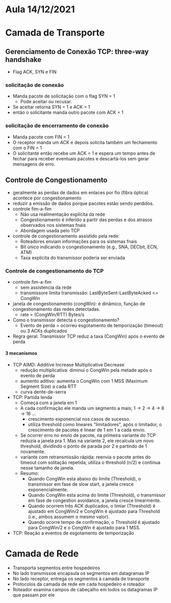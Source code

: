 # Aula 14/12/2021

# Camada de Transporte

## Gerenciamento de Conexão TCP: three-way handshake

- Flag ACK, SYN e FIN

### solicitação de conexão
- Manda pacote de solicitação com o flag SYN  = 1
    - Pode aceitar ou recusar. 
- Se aceitar retorna SYN = 1 e ACK = 1
- então o solicitante manda outro pacote com ACK = 1
 
### solicitação de encerramento de conexão
- Manda pacote com FIN = 1
- O receptor manda um ACK e depois solicita também um fechamento com o FIN = 1
- O solicitante então recebe um ACK = 1 e espera um tempo antes de fechar para receber eventuais pacotes e descartá-los sem gerar mensagens de erro.

## Controle de Congestionamento

- geralmente as perdas de dados em enlaces por fio (fibra óptica) acontece por congestionamento
- reduzir a emissão de dados porque pacotes estão sendo perdidos.
- controle fim-a-fim
  - Não usa realimentação explícita da rede
  - Congestionamento é  inferido a partir das perdas e dos atrasos observados nos sistemas fnais
  - Abordagem usada pelo TCP
- controle de congestionamento assistido pela rede:
  - Roteadores enviam informações para os sistemas fnais
  - Bit único indicando o congestionamento (e.g., SNA, DECbit,  ECN, ATM)
  - Taxa explícita do transmissor poderia ser enviada 

### Controle de congestionamento do TCP
- controle fim-a-fim
	- sem assistencia da rede
	- transmissore limita transmissão: LastByteSent-LastByteAcked <= CongWin
- janela de congestionamento (congWin): é dinâmico, função de congestionamento das redes detectadas.
  - rate = (CongWin/RTT) Bytes/s
- Como o transmissor detecta o congestionamento?
  - Evento de perda = ocorreu esgotamento de temporização (timeout) ou 3 ACKs duplicados
- Regra geral: Transmissor TCP  reduz a taxa (CongWin) após o evento de perda

#### 3 mecanismos
- TCP AIMD: Additive Increase Multiplicative Decrease
    - redução multiplicativa: diminui o CongWin pela metade após o evento de perda
    - aumento aditivo: aumenta o CongWin com 1 MSS (Maximum Segment Size) a cada RTT
    - curva dente-de-serra
- TCP: Partida lenda
    - Começa com a janela em 1
    - A cada confirmação ele manda um segmento a mais; 1 -> 2 -> 4 -> 8 -> 16 ...
        - crescimento exponencial nos casos de sucesso.
        - utiliza threshold como lineares "limitadores", após o limitador, o crescimento de pacotes é linear de 1 em 1 a cada envio.
	- Se ocorrer erro no envio de pacote, na primeira variante do TCP reduzia a janela pra 1. Mas na variante 2, ele recalcula um novo threshold, dividindo o ponto de parada por 2 e partindo de 1 novamente.
	- variante com retransmissão rápida: reenvia o pacote antes do timeout com solitação repetida, utiliza o threshold (n/2) e continua nesse tamanho de janela.
	- Resumo:
    	- Quando CongWin esta abaixo do limite (Threshold), o transmissor em fase de slow start, a janela cresce exponencialmente.
    	- Quando CongWin esta acima do limite (Threshold), o transmissor em fase de congestion avoidance, a janela cresce linearmente.
    	- Quando ocorrem três ACK duplicados, o limiar (Threshold) é ajustado em CongWin/2 e CongWin é ajustado para Threshold (i.e., ambos assumem o mesmo valor).
    	- Quando ocorre tempo de confirmação, o Threshold é ajustado para CongWin/2 e o CongWin é ajustado para 1 MSS. 
- TCP: Reação a eventos de esgotamento de temporização

# Camada de Rede

- Transporta segmentos entre hospedeiros
- No lado transmissoe encapsula os segmentos em datagramas IP
- No lado receptor, entrega os segmentos à camada de transporte
- Protocolos da camada de rede em cada hospedeiro e roteador
- Roteador examina campos de cabeçalho em todos os datagramas IP que passam por ele